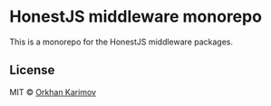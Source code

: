 # HonestJS middleware monorepo

This is a monorepo for the HonestJS middleware packages.

## License

MIT © [Orkhan Karimov](https://github.com/kerimovok)
